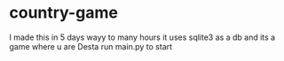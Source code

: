 # country-game
I made this in 5 days wayy to many hours it uses sqlite3 as a db and its a game where u are Desta
run main.py to start
